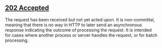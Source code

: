 ## [202 Accepted](https://developer.mozilla.org/en-US/docs/Web/HTTP/Status/202)
The request has been received but not yet acted upon. It is non-committal, meaning that there is no way in HTTP to later send an asynchronous response indicating the outcome of processing the request. It is intended for cases where another process or server handles the request, or for batch processing.
